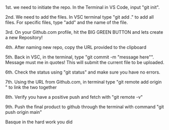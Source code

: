 1st. we need to initiate the repo. In the Terminal in VS Code, input "git init".

 2nd. We need to add the files. In VSC terminal type "git add ." to add all files. For specific files, type "add" and the name of the file.

 3rd. On your Github.com profile, hit the BIG GREEN BUTTON and lets create a new Repository!

 4th. After naming new repo, copy the URL provided to the clipboard

 5th. Back in VSC, in the terminal, type "git commit -m "message here"". Message must me in quotes! This will submit the current file to be uploaded.

 6th. Check the status using "git status" and make sure you have no errors. 

 7th. Using the URL from Github.com, in terminal type "git remote add origin <URL>" to link the two together

 8th. Verify you have a positive push and fetch with "git remote -v"

 9th. Push the final product to github through the terminal with command "git push origin main"

 Basque in the hard work you did 